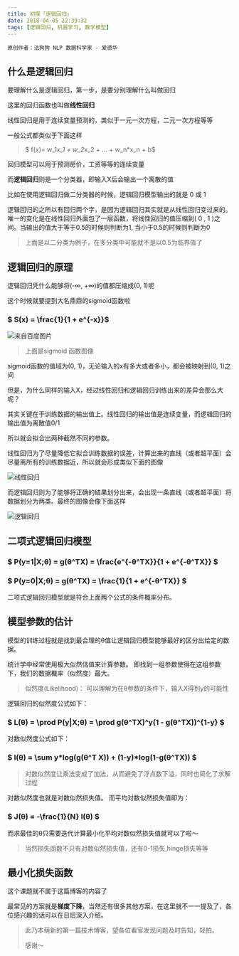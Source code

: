 ```yaml
---
title: 初探「逻辑回归」
date: 2018-04-05 22:39:32
tags: [逻辑回归, 机器学习, 数学模型]
---
```


`原创作者：法狗狗 NLP 数据科学家 - 爱德华`

## 什么是逻辑回归
要理解什么是逻辑回归，第一步，是要分别理解什么叫做回归

这里的回归函数也叫做**线性回归**

线性回归是用于连续变量预测的，类似于一元一次方程，二元一次方程等等

一般公式都类似于下面这样
> $ f(x)= w_1*x_1 + w_2*x_2 + ... + w_n*x_n + b$

回归模型可以用于预测房价，工资等等的连续变量

而**逻辑回归**则是一个分类器，即输入X后会输出一个离散的值

比如在使用逻辑回归做二分类器的时候，逻辑回归模型输出的就是 0 或 1

逻辑回归的之所以有回归两个字，是因为逻辑回归其实就是从线性回归变过来的。唯一的变化是在线性回归外面包了一层函数，将线性回归的值压缩到( 0 , 1 )之间。当输出的值大于等于0.5的时候则判断为1, 当小于0.5的时候则判断为0

>上面是以二分类为例子，在多分类中可能就不是以0.5为临界值了


## 逻辑回归的原理
逻辑回归凭什么能够将(-∞, +∞)的值都压缩成(0, 1)呢

这个时候就要提到大名鼎鼎的sigmoid函数啦

### $ S(x) = \frac{1}{1 + e^{-x}}$
![来自百度图片](https://gss0.bdstatic.com/94o3dSag_xI4khGkpoWK1HF6hhy/baike/c0%3Dbaike80%2C5%2C5%2C80%2C26/sign=892a5cb4c55c10383073c690d378f876/c9fcc3cec3fdfc03f23fbf16d73f8794a5c226dc.jpg)

> 上面是sigmoid 函数图像

sigmoid函数的值域为(0, 1)，无论输入的x有多大或者多小，都会被映射到(0, 1)之间

但是，为什么同样的输入X，经过线性回归和逻辑回归训练出来的差异会那么大呢？

其实关键在于训练数据的输出值上。线性回归的输出值是连续变量，而逻辑回归的输出值为离散值0/1

所以就会拟合出两种截然不同的参数。

线性回归为了尽量降低它拟合训练数据的误差，计算出来的直线（或者超平面）会尽量离所有的训练数据近，所以就会形成类似下面的图像

![线性回归](https://p1yxapae6.bkt.clouddn.com//ml/%E7%BA%BF%E6%80%A7%E5%9B%9E%E5%BD%92.png)

而逻辑回归则为了能够将正确的结果划分出来，会出现一条直线（或者超平面）将数据划分为两类。最终的图像会像下面这样

![逻辑回归](https://p1yxapae6.bkt.clouddn.com//ml/%E9%80%BB%E8%BE%91%E5%9B%9E%E5%BD%92.png)




## 二项式逻辑回归模型
### $ P(y=1|X;θ) = g(θ^TX) = \frac{e^{-θ^TX}}{1 + e^{-θ^TX}} $
### $ P(y=0|X;θ) = g(θ^TX) = \frac{1}{1 + e^{-θ^TX}} $
二项式逻辑回归模型就是符合上面两个公式的条件概率分布。

## 模型参数的估计
模型的训练过程就是找到最合理的θ值让逻辑回归模型能够最好的区分出给定的数据。

统计学中经常使用极大似然估值来计算参数。
即找到一组参数使得在这组参数下，我们的数据概率（似然度）最大。
> 似然度(Likelihood)： 可以理解为在θ参数的条件下，输入X得到y的可能性

逻辑回归的似然度公式如下：
### $ L(θ) = \prod P(y|X;θ) = \prod g(θ^TX)^y(1 - g(θ^TX))^{1-y} $

对数似然度公式如下：
### $ l(θ) = \sum y*log(g(θ^T X)) + (1-y)*log(1-g(θ^TX)) $
> 对数似然度让乘法变成了加法，从而避免了浮点数下溢，同时也简化了求解过程

对数似然度也就是对数似然损失值。
而平均对数似然损失值即为：
### $ J(θ) = -\frac{1}{N} l(θ) $

而求最佳的θ只需要迭代计算最小化平均对数似然损失值就可以了啦～
> 当然损失函数不只有对数似然损失值，还有0-1损失,hinge损失等等

## 最小化损失函数
这个课题就不属于这篇博客的内容了

最常见的方案就是**梯度下降**，当然还有很多其他方案，在这里就不一一提及了，各位感兴趣的话可以在日后深入介绍。
>
> 此乃本萌新的第一篇技术博客，望各位看官发现问题及时告知，轻拍。
>
> 感谢～

